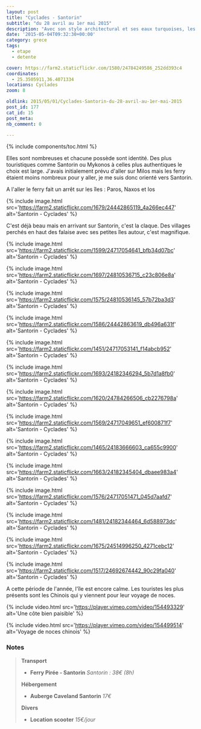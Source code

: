 ```yaml
---
layout: post
title: "Cyclades - Santorin"
subtitle: "du 28 avril au 1er mai 2015"
description: "Avec son style architectural et ses eaux turquoises, les îles des Cyclades ont de quoi faire rêver."
date: '2015-05-04T09:32:30+00:00'
category: grece
tags:
  - etape
  - detente

cover: https://farm2.staticflickr.com/1580/24784249586_252dd393c4
coordinates:
  - 25.3505911,36.4071334
locations: Cyclades
zoom: 8

oldlink: 2015/05/01/Cyclades-Santorin-du-28-avril-au-1er-mai-2015
post_id: 177
cat_id: 15
post_meta:
nb_comment: 0

---
```

{% include components/toc.html %}

Elles sont nombreuses et chacune possède sont identité. Des plus touristiques comme Santorin ou Mykonos à celles plus authentiques le choix est large. J'avais initialement prévu d'aller sur Milos mais les ferry étaient moins nombreux pour y aller, je me suis donc orienté vers Santorin.



A l'aller le ferry fait un arrêt sur les îles : Paros, Naxos et Ios


{% include image.html
  src='https://farm2.staticflickr.com/1679/24442865119_4a266ec447'
  alt='Santorin - Cyclades'
%}

C'est déjà beau mais en arrivant sur Santorin, c'est la claque. Des villages perchés en haut des falaise avec ses petites îles autour, c'est magnifique.

{% include image.html
  src='https://farm2.staticflickr.com/1599/24717054641_bfb34d07bc'
  alt='Santorin - Cyclades'
%}

{% include image.html
  src='https://farm2.staticflickr.com/1697/24810536715_c23c806e8a'
  alt='Santorin - Cyclades'
%}

{% include image.html
  src='https://farm2.staticflickr.com/1575/24810536145_57b72ba3d3'
  alt='Santorin - Cyclades'
%}

{% include image.html
  src='https://farm2.staticflickr.com/1586/24442863619_db496a631f'
  alt='Santorin - Cyclades'
%}

{% include image.html
  src='https://farm2.staticflickr.com/1451/24717053141_f14abcb952'
  alt='Santorin - Cyclades'
%}

{% include image.html
  src='https://farm2.staticflickr.com/1693/24182346294_5b7d1a8fb0'
  alt='Santorin - Cyclades'
%}

{% include image.html
  src='https://farm2.staticflickr.com/1620/24784266506_cb2276798a'
  alt='Santorin - Cyclades'
%}

{% include image.html
  src='https://farm2.staticflickr.com/1569/24717049651_ef600871f7'
  alt='Santorin - Cyclades'
%}

{% include image.html
  src='https://farm2.staticflickr.com/1465/24183666603_ca655c9900'
  alt='Santorin - Cyclades'
%}

{% include image.html
  src='https://farm2.staticflickr.com/1663/24182345404_dbaee983a4'
  alt='Santorin - Cyclades'
%}

{% include image.html
  src='https://farm2.staticflickr.com/1576/24717051471_045d7aafd7'
  alt='Santorin - Cyclades'
%}

{% include image.html
  src='https://farm2.staticflickr.com/1481/24182344464_6d588973dc'
  alt='Santorin - Cyclades'
%}

{% include image.html
  src='https://farm2.staticflickr.com/1675/24514996250_4271cebc12'
  alt='Santorin - Cyclades'
%}

{% include image.html
  src='https://farm2.staticflickr.com/1517/24692674442_90c29fa040'
  alt='Santorin - Cyclades'
%}

A cette période de l'année, l'île est encore calme. Les touristes les plus présents sont les Chinois qui y viennent pour leur voyage de noces.

{% include video.html
  src='https://player.vimeo.com/video/154493329'
  alt='Une côte bien paisible'
%}

{% include video.html
  src='https://player.vimeo.com/video/154499514'
  alt='Voyage de noces chinois'
%}

### Notes

>**Transport**
>
>- **Ferry Pirée - Santorin** *Santorin : 38€ (8h)*
>
>**Hébergement**
>
>- **Auberge Caveland Santorin** *17€*
>
>**Divers**
>
>- **Location scooter** *15€/jour*
